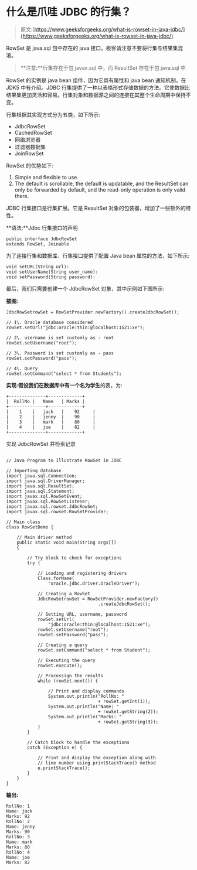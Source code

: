 # 什么是爪哇 JDBC 的行集？

> 原文:[https://www.geeksforgeeks.org/what-is-rowset-in-java-jdbc/](https://www.geeksforgeeks.org/what-is-rowset-in-java-jdbc/)

RowSet 是 java.sql 包中存在的 java 接口。极客请注意不要将行集与结果集混淆。

> **注意:**行集存在于包 javax.sql 中，而 ResultSet 存在于包 java.sql 中

RowSet 的实例是 java bean 组件，因为它具有属性和 java bean 通知机制。在 JDK5 中有介绍。JDBC 行集提供了一种以表格形式存储数据的方法。它使数据比结果集更加灵活和容易。行集对象和数据源之间的连接在其整个生命周期中保持不变。

行集根据其实现方式分为五类，如下所示:

*   JdbcRowSet
*   CachedRowSet
*   网络浏览器
*   过滤器数据集
*   JoinRowSet

RowSet 的优势如下:

1.  Simple and flexible to use.
2.  The default is scrollable, the default is updatable, and the ResultSet can only be forwarded by default, and the read-only operation is only valid there.

JDBC 行集接口是行集扩展。它是 ResultSet 对象的包装器，增加了一些额外的特性。

**语法:**Jdbc 行集接口的声明

```
public interface JdbcRowSet
extends RowSet, Joinable
```

为了连接行集和数据库，行集接口提供了配置 Java bean 属性的方法，如下所示:

```
void setURL(String url):
void setUserName(String user_name):
void setPassword(String password):
```

最后，我们只需要创建一个 JdbcRowSet 对象，其中示例如下图所示:

**插图:**

```
JdbcRowSetrowSet = RowSetProvider.newFactory().createJdbcRowSet();

// 1\. Oracle database considered 
rowSet.setUrl("jdbc:oracle:thin:@localhost:1521:xe");

// 2\. username is set customly as - root 
rowSet.setUsername("root");

// 3\. Password is set customly as - pass
rowSet.setPassword("pass");

// 4\. Query 
rowSet.setCommand("select * from Students");
```

**实现:**假设我们在数据库中有一个名为**学生**的表，为:

```
+--------------+-------------+
|  RollNo |   Name   | Marks |
+--------------+-------------+
|    1    |   jack   |    92     |
|    2    |   jenny  |    90     | 
|    3    |   mark   |    80     |
|    4    |   joe    |    82     |
+--------------+-------------+
```

实现 JdbcRowSet 并检索记录

## 

```
// Java Program to Illustrate RowSet in JDBC

// Importing database
import java.sql.Connection;
import java.sql.DriverManager;
import java.sql.ResultSet;
import java.sql.Statement;
import javax.sql.RowSetEvent;
import javax.sql.RowSetListener;
import javax.sql.rowset.JdbcRowSet;
import javax.sql.rowset.RowSetProvider;

// Main class
class RowSetDemo {

    // Main driver method
    public static void main(String args[])
    {

        // Try block to check for exceptions
        try {

            // Loading and registering drivers
            Class.forName(
                "oracle.jdbc.driver.OracleDriver");

            // Creating a RowSet
            JdbcRowSetrowSet = RowSetProvider.newFactory()
                                   .createJdbcRowSet();

            // Setting URL, username, password
            rowSet.setUrl(
                "jdbc:oracle:thin:@localhost:1521:xe");
            rowSet.setUsername("root");
            rowSet.setPassword("pass");

            // Creating a query
            rowSet.setCommand("select * from Student");

            // Executing the query
            rowSet.execute();

            // Processign the results
            while (rowSet.next()) {

                // Print and display commands
                System.out.println("RollNo: "
                                   + rowSet.getInt(1));
                System.out.println("Name: "
                                   + rowSet.getString(2));
                System.out.println("Marks: "
                                   + rowSet.getString(3));
            }
        }

        // Catch block to handle the exceptions
        catch (Exception e) {

            // Print and display the exception along with
            // line number using printStackTrace() method
            e.printStackTrace();
        }
    }
}
```

**输出:**

```
RollNo: 1
Name: jack 
Marks: 92
RollNo: 2
Name: jenny  
Marks: 90
RollNo: 3
Name: mark
Marks: 80
RollNo: 4
Name: joe
Marks: 82
```